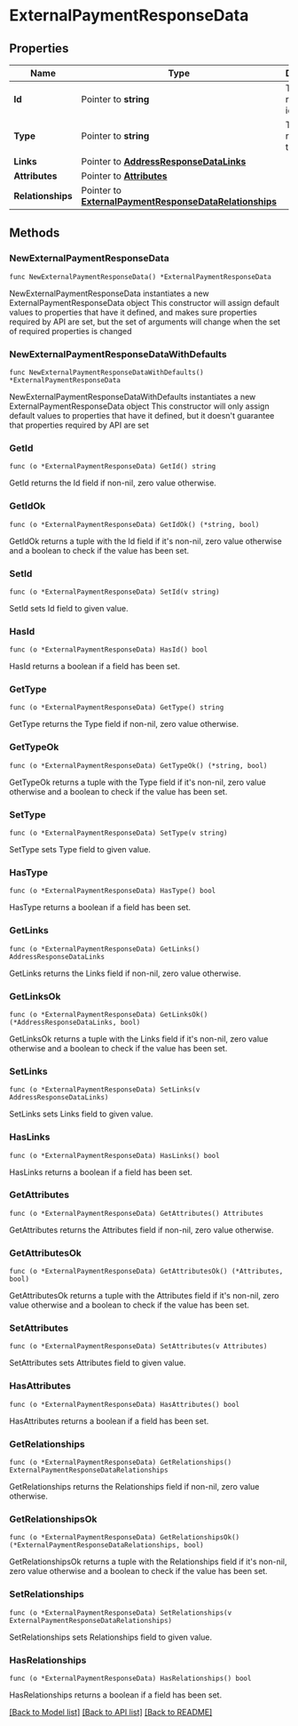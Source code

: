 # ExternalPaymentResponseData

## Properties

Name | Type | Description | Notes
------------ | ------------- | ------------- | -------------
**Id** | Pointer to **string** | The resource&#39;s id | [optional] 
**Type** | Pointer to **string** | The resource&#39;s type | [optional] 
**Links** | Pointer to [**AddressResponseDataLinks**](AddressResponseDataLinks.md) |  | [optional] 
**Attributes** | Pointer to [**Attributes**](Attributes.md) |  | [optional] 
**Relationships** | Pointer to [**ExternalPaymentResponseDataRelationships**](ExternalPaymentResponseDataRelationships.md) |  | [optional] 

## Methods

### NewExternalPaymentResponseData

`func NewExternalPaymentResponseData() *ExternalPaymentResponseData`

NewExternalPaymentResponseData instantiates a new ExternalPaymentResponseData object
This constructor will assign default values to properties that have it defined,
and makes sure properties required by API are set, but the set of arguments
will change when the set of required properties is changed

### NewExternalPaymentResponseDataWithDefaults

`func NewExternalPaymentResponseDataWithDefaults() *ExternalPaymentResponseData`

NewExternalPaymentResponseDataWithDefaults instantiates a new ExternalPaymentResponseData object
This constructor will only assign default values to properties that have it defined,
but it doesn't guarantee that properties required by API are set

### GetId

`func (o *ExternalPaymentResponseData) GetId() string`

GetId returns the Id field if non-nil, zero value otherwise.

### GetIdOk

`func (o *ExternalPaymentResponseData) GetIdOk() (*string, bool)`

GetIdOk returns a tuple with the Id field if it's non-nil, zero value otherwise
and a boolean to check if the value has been set.

### SetId

`func (o *ExternalPaymentResponseData) SetId(v string)`

SetId sets Id field to given value.

### HasId

`func (o *ExternalPaymentResponseData) HasId() bool`

HasId returns a boolean if a field has been set.

### GetType

`func (o *ExternalPaymentResponseData) GetType() string`

GetType returns the Type field if non-nil, zero value otherwise.

### GetTypeOk

`func (o *ExternalPaymentResponseData) GetTypeOk() (*string, bool)`

GetTypeOk returns a tuple with the Type field if it's non-nil, zero value otherwise
and a boolean to check if the value has been set.

### SetType

`func (o *ExternalPaymentResponseData) SetType(v string)`

SetType sets Type field to given value.

### HasType

`func (o *ExternalPaymentResponseData) HasType() bool`

HasType returns a boolean if a field has been set.

### GetLinks

`func (o *ExternalPaymentResponseData) GetLinks() AddressResponseDataLinks`

GetLinks returns the Links field if non-nil, zero value otherwise.

### GetLinksOk

`func (o *ExternalPaymentResponseData) GetLinksOk() (*AddressResponseDataLinks, bool)`

GetLinksOk returns a tuple with the Links field if it's non-nil, zero value otherwise
and a boolean to check if the value has been set.

### SetLinks

`func (o *ExternalPaymentResponseData) SetLinks(v AddressResponseDataLinks)`

SetLinks sets Links field to given value.

### HasLinks

`func (o *ExternalPaymentResponseData) HasLinks() bool`

HasLinks returns a boolean if a field has been set.

### GetAttributes

`func (o *ExternalPaymentResponseData) GetAttributes() Attributes`

GetAttributes returns the Attributes field if non-nil, zero value otherwise.

### GetAttributesOk

`func (o *ExternalPaymentResponseData) GetAttributesOk() (*Attributes, bool)`

GetAttributesOk returns a tuple with the Attributes field if it's non-nil, zero value otherwise
and a boolean to check if the value has been set.

### SetAttributes

`func (o *ExternalPaymentResponseData) SetAttributes(v Attributes)`

SetAttributes sets Attributes field to given value.

### HasAttributes

`func (o *ExternalPaymentResponseData) HasAttributes() bool`

HasAttributes returns a boolean if a field has been set.

### GetRelationships

`func (o *ExternalPaymentResponseData) GetRelationships() ExternalPaymentResponseDataRelationships`

GetRelationships returns the Relationships field if non-nil, zero value otherwise.

### GetRelationshipsOk

`func (o *ExternalPaymentResponseData) GetRelationshipsOk() (*ExternalPaymentResponseDataRelationships, bool)`

GetRelationshipsOk returns a tuple with the Relationships field if it's non-nil, zero value otherwise
and a boolean to check if the value has been set.

### SetRelationships

`func (o *ExternalPaymentResponseData) SetRelationships(v ExternalPaymentResponseDataRelationships)`

SetRelationships sets Relationships field to given value.

### HasRelationships

`func (o *ExternalPaymentResponseData) HasRelationships() bool`

HasRelationships returns a boolean if a field has been set.


[[Back to Model list]](../README.md#documentation-for-models) [[Back to API list]](../README.md#documentation-for-api-endpoints) [[Back to README]](../README.md)


